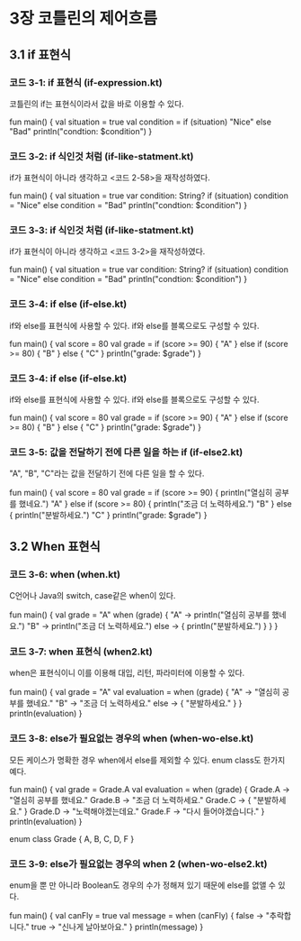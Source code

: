 # 3장 코틀린의 제어흐름

## 3.1 if 표현식

### 코드 3-1: if 표현식 (if-expression.kt)

코틀린의 if는 표현식이라서 값을 바로 이용할 수 있다.

<div class="kotlin-playground">
fun main() {
    val situation = true
    val condition = if (situation) "Nice" else "Bad"
    println("condtion: $condition")
}
</div>

### 코드 3-2: if 식인것 처럼 (if-like-statment.kt)

if가 표현식이 아니라 생각하고 <코드 2-58>을 재작성하였다.

<div class="kotlin-playground">
fun main() {
    val situation = true
    var condition: String?
    if (situation) 
        condition = "Nice"
    else
        condition = "Bad"
    println("condtion: $condition")
}
</div>

### 코드 3-3: if 식인것 처럼 (if-like-statment.kt)

if가 표현식이 아니라 생각하고 <코드 3-2>을 재작성하였다.

<div class="kotlin-playground">
fun main() {
    val situation = true
    var condition: String?
    if (situation) 
        condition = "Nice"
    else
        condition = "Bad"
    println("condtion: $condition")
}
</div>

### 코드 3-4: if else (if-else.kt)

if와 else를 표현식에 사용할 수 있다. if와 else를 블록으로도 구성할 수 있다.

<div class="kotlin-playground">
fun main() {
    val score = 80
    val grade = if (score >= 90) {
        "A"
    } else if (score >= 80) {
        "B"
    } else {
        "C"
    }
    println("grade: $grade")
}
</div>

### 코드 3-4: if else (if-else.kt)

if와 else를 표현식에 사용할 수 있다. if와 else를 블록으로도 구성할 수 있다.

<div class="kotlin-playground">
fun main() {
    val score = 80
    val grade = if (score >= 90) {
        "A"
    } else if (score >= 80) {
        "B"
    } else {
        "C"
    }
    println("grade: $grade")
}
</div>

### 코드 3-5: 값을 전달하기 전에 다른 일을 하는 if (if-else2.kt)

"A", "B", "C"라는 값을 전달하기 전에 다른 일을 할 수 있다.

<div class="kotlin-playground">
fun main() {
    val score = 80
    val grade = if (score >= 90) {
        println("열심히 공부를 했네요.")
        "A"
    } else if (score >= 80) {
        println("조금 더 노력하세요.")
        "B"
    } else {
        println("분발하세요.")
        "C"
    }
    println("grade: $grade")
}
</div>

## 3.2 When 표현식

### 코드 3-6: when (when.kt)

C언어나 Java의 switch, case같은 when이 있다.

<div class="kotlin-playground">
fun main() {
    val grade = "A"
    when (grade) {
        "A" -> println("열심히 공부를 했네요.")
        "B" -> println("조금 더 노력하세요.")
        else -> {
            println("분발하세요.")
        }
    }
}
</div>

### 코드 3-7: when 표현식 (when2.kt)

when은 표현식이니 이를 이용해 대입, 리턴, 파라미터에 이용할 수 있다.

<div class="kotlin-playground">
fun main() {
    val grade = "A"
    val evaluation = when (grade) {
        "A" -> "열심히 공부를 했네요."
        "B" -> "조금 더 노력하세요."
        else -> {
            "분발하세요."
        }
    }
    println(evaluation)
}
</div>

### 코드 3-8: else가 필요없는 경우의 when (when-wo-else.kt)

모든 케이스가 명확한 경우 when에서 else를 제외할 수 있다. enum class도 한가지 예다.

<div class="kotlin-playground">
fun main() {
    val grade = Grade.A
    val evaluation = when (grade) {
        Grade.A -> "열심히 공부를 했네요."
        Grade.B -> "조금 더 노력하세요."
        Grade.C -> {
            "분발하세요."
        }
        Grade.D -> "노력해야겠는데요."
        Grade.F -> "다시 들어야겠습니다."
    }
    println(evaluation)
}

enum class Grade {
    A, B, C, D, F
}
</div>

### 코드 3-9: else가 필요없는 경우의 when 2 (when-wo-else2.kt)

enum을 뿐 만 아니라 Boolean도 경우의 수가 정해져 있기 때문에 else를 없앨 수 있다.

<div class="kotlin-playground">
fun main() {
    val canFly = true
    val message = when (canFly) {
        false -> "추락합니다."
        true -> "신나게 날아보아요."
    }
    println(message)
}
</div>